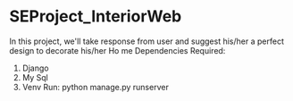 # SEProject_InteriorWeb
In this project, we'll take response from user and suggest his/her a perfect design to decorate his/her Ho
me
Dependencies Required:
1. Django
2. My Sql
3. Venv
Run: python manage.py runserver
